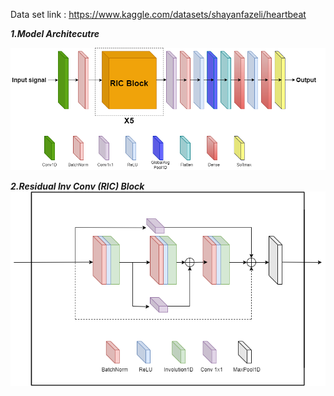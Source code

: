 Data set link : https://www.kaggle.com/datasets/shayanfazeli/heartbeat


***1.Model Architecutre***

![image](https://github.com/umang4002/Arrythmiya/blob/main/network_new%20(1).png)





***2.Residual Inv Conv (RIC) Block***
![image](https://github.com/umang4002/Arrythmiya/blob/main/RIC_best%20(1).png)


